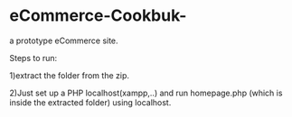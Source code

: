 # eCommerce-Cookbuk-
a prototype eCommerce site.

Steps to run:

1)extract the folder from the zip.

2)Just set up a PHP localhost(xampp,..) and run homepage.php (which is inside the extracted folder) using localhost.

